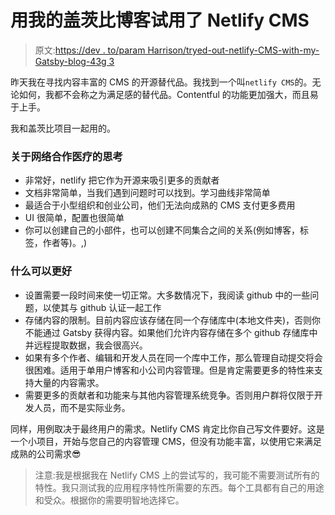 # 用我的盖茨比博客试用了 Netlify CMS

> 原文:[https://dev . to/param Harrison/tryed-out-netlify-CMS-with-my-Gatsby-blog-43g 3](https://dev.to/paramharrison/tried-out-netlify-cms-with-my-gatsby-blog-43g3)

昨天我在寻找内容丰富的 CMS 的开源替代品。我找到一个叫`netlify CMS`的。无论如何，我都不会称之为满足感的替代品。Contentful 的功能更加强大，而且易于上手。

我和盖茨比项目一起用的。

### 关于网络合作医疗的思考

*   非常好，netlify 把它作为开源来吸引更多的贡献者
*   文档非常简单，当我们遇到问题时可以找到。学习曲线非常简单
*   最适合于小型组织和创业公司，他们无法向成熟的 CMS 支付更多费用
*   UI 很简单，配置也很简单
*   你可以创建自己的小部件，也可以创建不同集合之间的关系(例如博客，标签，作者等)。,)

### [](#what-can-be-better)什么可以更好

*   设置需要一段时间来使一切正常。大多数情况下，我阅读 github 中的一些问题，以使其与 github 认证一起工作
*   存储内容的限制。目前内容应该存储在同一个存储库中(本地文件夹)，否则你不能通过 Gatsby 获得内容。如果他们允许内容存储在多个 github 存储库中并远程提取数据，我会很高兴。
*   如果有多个作者、编辑和开发人员在同一个库中工作，那么管理自动提交将会很困难。适用于单用户博客和小公司内容管理。但是肯定需要更多的特性来支持大量的内容需求。
*   需要更多的贡献者和功能来与其他内容管理系统竞争。否则用户群将仅限于开发人员，而不是实际业务。

同样，用例取决于最终用户的需求。Netlify CMS 肯定比你自己写文件要好。这是一个小项目，开始与您自己的内容管理 CMS，但没有功能丰富，以使用它来满足成熟的公司需求😎

> 注意:我是根据我在 Netlify CMS 上的尝试写的，我可能不需要测试所有的特性。我只测试我的应用程序特性所需要的东西。每个工具都有自己的用途和受众。根据你的需要明智地选择它。